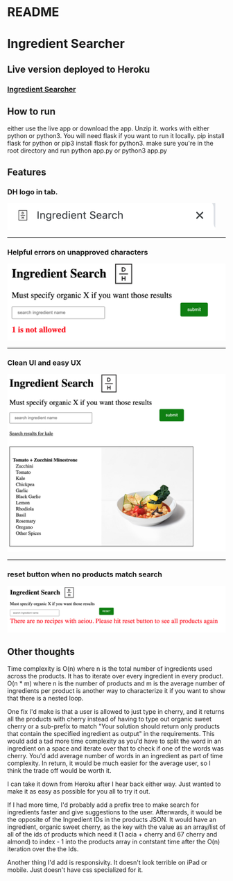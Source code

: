 # README

# Ingredient Searcher


## Live version deployed to Heroku
### [Ingredient Searcher](https://ingredient-searcher.herokuapp.com)



## How to run

either use the live app or download the app. Unzip it. works with either python or python3. You will need flask if you want to run it locally. pip install flask for python or pip3 install flask for python3. make sure you're in the root directory and run python app.py or python3 app.py

## Features

### DH logo in tab. 

![tab](/static/tab.png)

-------- 

### Helpful errors on unapproved characters

![error](/static/error.png)

------

### Clean UI and easy UX

![searched](/static/searched.png)

----- 

### reset button when no products match search

![no-results](/static/no-results.png)





## Other thoughts

Time complexity is O(n) where n is the total number of ingredients used across the products. It has to iterate over every ingredient in every product. O(n * m) where n is the number of products and m is the average number of ingredients per product is another way to characterize it if you want to show that there is a nested loop. 

One fix I'd make is that a user is allowed to just type in cherry, and it returns all the products with cherry instead of having to type out organic sweet cherry or a sub-prefix to match "Your solution should return only products that contain the specified ingredient as output" in the requirements. This would add a tad more time complexity as you'd have to split the word in an ingredient on a space and iterate over that to check if one of the words was cherry. You'd add average number of words in an ingredient as part of time complexity. In return, it would be much easier for the average user, so I think the trade off would be worth it. 

I can take it down from Heroku after I hear back either way. Just wanted to make it as easy as possible for you all to try it out. 

If I had more time, I'd probably add a prefix tree to make search for ingredients faster and give suggestions to the user. Afterwards, it would be the opposite of the Ingredient IDs in the products JSON. It would have an ingredient, organic sweet cherry, as the key with the value as an array/list of all of the ids of products which need it (1 acia + cherry and 67 cherry and almond) to index - 1 into the products array in contstant time after the O(n) iteration over the the Ids. 

Another thing I'd add is responsivity. It doesn't look terrible on iPad or mobile. Just doesn't have css specialized for it. 